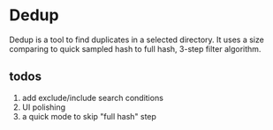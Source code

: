 # Dedup

Dedup is a tool to find duplicates in a selected directory. It uses a size comparing to quick sampled hash to full hash, 3-step filter algorithm.

## todos
1. add exclude/include search conditions
2. UI polishing
3. a quick mode to skip "full hash" step